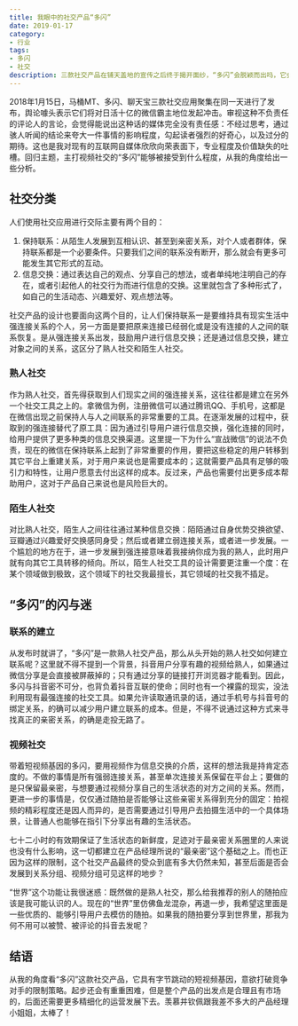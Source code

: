 ```yaml
---
title: 我眼中的社交产品“多闪”
date: 2019-01-17
category: 
- 行业
tags:
- 多闪
- 社交
description: 三款社交产品在铺天盖地的宣传之后终于揭开面纱，“多闪”会脱颖而出吗，它会发展到多闪亮？
---
```


2018年1月15日，马桶MT、多闪、聊天宝三款社交应用聚集在同一天进行了发布，舆论噱头表示它们将对日活十亿的微信霸主地位发起冲击。审视这种不负责任的评论人的言论，会觉得能说出这种话的媒体完全没有责任感：不经过思考，通过骇人听闻的结论来夸大一件事情的影响程度，勾起读者强烈的好奇心，以及过分的期待。这也是我对现有的互联网自媒体欣欣向荣表面下，专业程度及价值缺失的吐槽。回归主题，主打视频社交的“多闪”能够被接受到什么程度，从我的角度给出一些分析。

## 社交分类

人们使用社交应用进行交际主要有两个目的：

1. 保持联系：从陌生人发展到互相认识、甚至到亲密关系，对个人或者群体，保持联系都是一个必要条件。只要我们之间的联系没有断开，那么就会有更多可能发生其它形式的互动。
2. 信息交换：通过表达自己的观点、分享自己的想法，或者单纯地注明自己的存在，或者引起他人的社交行为而进行信息的交换。这里就包含了多种形式了，如自己的生活动态、兴趣爱好、观点想法等。

社交产品的设计也要面向这两个目的，让人们保持联系一是要维持具有现实生活中强连接关系的个人，另一方面是要把原来连接已经弱化或是没有连接的人之间的联系恢复。是从强连接关系出发，鼓励用户进行信息交换；还是通过信息交换，建立对象之间的关系，这区分了熟人社交和陌生人社交。

### 熟人社交

作为熟人社交，首先得获取到人们现实之间的强连接关系，这往往都是建立在另外一个社交工具之上的。拿微信为例，注册微信可以通过腾讯QQ、手机号，这都是在微信出现之前保持人与人之间联系的非常重要的工具。在逐渐发展的过程中，获取到的强连接替代了原工具：因为通过引导用户进行信息交换，强化连接的同时，给用户提供了更多种类的信息交换渠道。这里提一下为什么“宣战微信”的说法不负责，现在的微信在保持联系上起到了非常重要的作用，要把这些稳定的用户转移到其它平台上重建关系，对于用户来说也是需要成本的；这就需要产品具有足够的吸引力和特性，让用户愿意去付出这样的成本。反过来，产品也需要付出更多成本帮助用户，这对于产品自己来说也是风险巨大的。

### 陌生人社交

对比熟人社交，陌生人之间往往通过某种信息交换：陌陌通过自身优势交换欲望、豆瓣通过兴趣爱好交换感同身受；然后或者建立弱连接关系，或者进一步发展。一个尴尬的地方在于，进一步发展到强连接意味着我接纳你成为我的熟人，此时用户就有向其它工具转移的倾向。所以，陌生人社交工具的设计需要更注重一个度：在某个领域做到极致，这个领域下的社交我最擅长，其它领域的社交我不插足。

## “多闪”的闪与迷

### 联系的建立

从发布时就讲了，“多闪”是一款熟人社交产品，那么从头开始的熟人社交如何建立联系呢？这里就不得不提到一个背景，抖音用户分享有趣的视频给熟人，如果通过微信分享是会直接被屏蔽掉的；只有通过分享的链接打开浏览器才能看到。因此，多闪与抖音密不可分，也背负着抖音互联的使命；同时也有一个裸露的现实，没法利用现有最强连接的社交工具。如果允许读取通讯录的话，通过手机号与抖音号的绑定关系，的确可以减少用户建立联系的成本。但是，不得不说通过这种方式来寻找真正的亲密关系，的确是走投无路了。

### 视频社交

带着短视频基因的多闪，要用视频作为信息交换的介质，这样的想法我是持肯定态度的。不做的事情是所有强弱连接关系，甚至单次连接关系保留在平台上；要做的是只保留最亲密，与想要通过视频分享自己的生活状态的对方之间的关系。然而，更进一步的事情是，仅仅通过随拍是否能够让这些亲密关系得到充分的固定：拍视频的精彩程度还是因人而异的，是否需要通过引导用户去拍摄生活中的一个具体场景，让普通人也能够在指引下分享出有趣的生活状态。

七十二小时的有效期保证了生活状态的新鲜度，足迹对于最亲密关系圈里的人来说也没有什么影响，这一切都建立在产品经理所说的“最亲密”这个基础之上。而也正因为这样的限制，这个社交产品最终的受众到底有多大仍然未知，甚至后面是否会发展到关系分组、视频分组可见这样的地步？

“世界”这个功能让我很迷惑：既然做的是熟人社交，那么给我推荐的别人的随拍应该是我可能认识的人。现在的“世界”里仿佛鱼龙混杂，再退一步，我希望这里面是一些优质的、能够引导用户去模仿的随拍。如果我的随拍要分享到世界里，那我为何不用可以被赞、被评论的抖音去发呢？

## 结语

从我的角度看“多闪”这款社交产品，它具有字节跳动的短视频基因，意欲打破竞争对手的限制策略。起步还会有重重困难，但是整个产品的出发点是合理且有市场的，后面还需要更多精细化的运营发展下去。羡慕并钦佩跟我差不多大的产品经理小姐姐，太棒了！